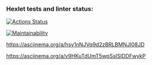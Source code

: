 ### Hexlet tests and linter status:
[![Actions Status](https://github.com/ShMariya/python-project-49/workflows/hexlet-check/badge.svg)](https://github.com/ShMariya/python-project-49/actions)

[![Maintainability](https://api.codeclimate.com/v1/badges/2911b192f2dff2f23884/maintainability)](https://codeclimate.com/github/ShMariya/python-project-49/maintainability)

https://asciinema.org/a/hsy1nNJVq9d2zBRLBMNJI08JD

https://asciinema.org/a/v9HKuTdUmT5wpSsISlDDFwykP
